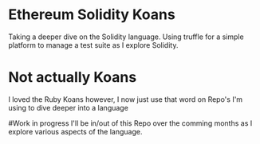 # Ethereum Solidity Koans
Taking a deeper dive on the Solidity language.  Using truffle for a simple platform to manage a test suite as I explore Solidity. 

# Not actually Koans 
I loved the Ruby Koans however, I now just use that word on Repo's I'm using to dive deeper into a language 

#Work in progress
I'll be in/out of this Repo over the comming months as I explore various aspects of the language. 
